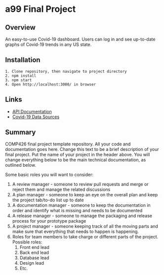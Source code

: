# a99 Final Project

## Overview
An easy-to-use Covid-19 dashboard. Users can log in and see up-to-date graphs of Covid-19 trends in any US state.

## Installation

```
1. Clone repository, then navigate to project directory
2. npm install
3. npm start
4. Open http://localhost:3000/ in browser
```

## Links
- [API Documentation](https://github.com/comp426-2022-spring/a99-furud/blob/main/docs/api_documentation.md)
- [Covid-19 Data Sources](https://github.com/comp426-2022-spring/a99-furud/blob/main/docs/cdc_apis.txt)

## Summary 

COMP426 final project template repository.
All your code and documentation goes here.
Change this text to be a brief description of your final project.
Put the name of your project in the header above.
You will change everything below to be the main technical documentation, as outlined below.


Some basic roles you will want to consider:

1. A review manager - someone to review pull requests and merge or reject them and manage the related discussions
2. A plan manager - someone to keep an eye on the overall plan and keep the project tab/to-do list up to date
3. A documentation manager - someone to keep the documentation in order and identify what is missing and needs to be documented
4. A release manager - someone to manage the packaging and release process for your prototype package
5. A project manager - someone keeping track of all the moving parts and make sure that everything that needs to happen is happening.
5. Roles for team members to take charge or different parts of the project. Possible roles:
    1. Front end lead
    2. Back end lead
    3. Database lead
    4. Design lead
    5. Etc.
